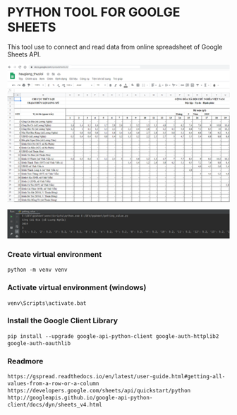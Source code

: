 # PYTHON TOOL FOR GOOLGE SHEETS 
This tool use to connect and read data from online spreadsheet of Google Sheets API.

![](https://github.com/holamtruong/pyGSheets/blob/master/_draw/cs2.PNG?raw=true)

![](https://github.com/holamtruong/pyGSheets/blob/master/_draw/cs1.PNG?raw=true)






### Create virtual environment
    python -m venv venv

### Activate virtual environment (windows)
    venv\Scripts\activate.bat

### Install the Google Client Library
    pip install --upgrade google-api-python-client google-auth-httplib2 google-auth-oauthlib
    
### Readmore
    https://gspread.readthedocs.io/en/latest/user-guide.html#getting-all-values-from-a-row-or-a-column
    https://developers.google.com/sheets/api/quickstart/python
    http://googleapis.github.io/google-api-python-client/docs/dyn/sheets_v4.html
    
